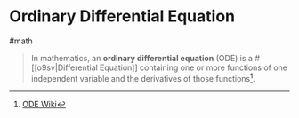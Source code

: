 # Ordinary Differential Equation

#math

> In mathematics, an **ordinary differential equation** (ODE) is a
> #[[o9sv|Differential Equation]] containing one or more functions of one
> independent variable and the derivatives of those functions[^wiki].

[^wiki]: [ODE Wiki](https://en.wikipedia.org/wiki/Ordinary_differential_equation)
